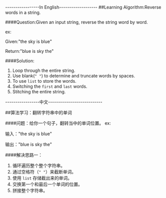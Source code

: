 
-----------------In English-------------------
##Learning Algorithm:Reverse words in a string.

####Question:Given an input string, reverse the string word by word.

ex:  

Given:"the sky is blue"  

Return:"blue is sky the"  

####Solution:

1. Loop through the entire string.
2. Use blank(`" "`) to determine and truncate words by spaces.
3. To use `list` to store the words.
4. Switching the `first` and `last` words.
5. Stitching the entire string.

-----------------中文---------------------------

##算法学习：翻转字符串中的单词

####问题：给你一个句子，翻转当中的单词位置。
ex:  

输入："the sky is blue"  

输出："blue is sky the"  


####解决思路一：

1. 循环遍历整个整个字符串。
2. 通过空格符（`" "`）来截断单词。
3. 使用 `list` 存储截出来的单词。
4. 交换第一个和最后一个单词的位置。
5. 拼接整个字符串。
